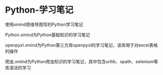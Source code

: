 # Python-学习笔记
使用xmind思维导图写的Python学习笔记  

Python.xmind为Python基础知识的学习笔记  

openpyxl.xmind为Python第三方库openpyxl的学习笔记，该库用于对excel表格的操作  

爬虫.xmind为Python爬虫知识的学习笔记，其中包含urllib、xpath、selenium等库语法的学习  

